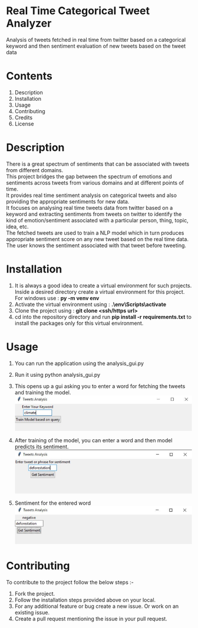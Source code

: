 # Real Time Categorical Tweet Analyzer

Analysis of tweets fetched in real time from twitter based on a categorical keyword and then sentiment evaluation of new tweets based on the tweet data 


# Contents

1. Description
1. Installation
2. Usage
3. Contributing
4. Credits
5. License

# Description

There is a great spectrum of sentiments that can be associated with tweets from different domains.<br>
This project bridges the gap between the spectrum of emotions and sentiments across tweets from various domains and at different points of time.<br>
It provides real time sentiment analysis on categorical tweets and also providing the appropriate sentiments for new data.<br>
It focuses on analysing real time tweets data from twitter based on a keyword and extracting sentiments from tweets on twitter to identify the kind of emotion/sentiment associated with a particular person, thing, topic, idea, etc.<br>
The fetched tweets are used to train a NLP model which in turn produces appropriate sentiment score on any new tweet based on the real time data. The user knows the sentiment associated with that tweet before tweeting.


# Installation

1. It is always a good idea to create a virtual environment for such projects. Inside a desired directory create a virtual environment for this project. For windows use : **py -m venv env**
2. Activate the virtual environment using : **.\env\Scripts\activate**
3. Clone the project using : **git clone <ssh/https url>**
4. cd into the repository directory and run **pip install -r requirements.txt** to install the packages only for this virtual environment.

# Usage

1. You can run the application using the analysis_gui.py


2. Run it using python analysis_gui.py


3. This opens up a gui asking you to enter a word for fetching the tweets and training the model.
   ![](images/readme-images/train.JPG)


4. After training of the model, you can enter a word and then model predicts its sentiment.
   ![](images/readme-images/test.JPG)
   
   
5. Sentiment for the entered word
   ![](images/readme-images/result.JPG)   

# Contributing

To contribute to the project follow the below steps :-

1. Fork the project.
2. Follow the installation steps provided above on your local.
3. For any additional feature or bug create a new issue. Or work on an existing issue.
4. Create a pull request mentioning the issue in your pull request.
